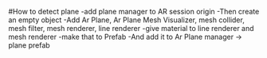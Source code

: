 #How to detect plane
	-add plane manager to AR session origin
	-Then create an empty object 
	-Add Ar Plane, Ar Plane Mesh Visualizer, mesh collider, mesh filter, mesh renderer, line renderer
	-give material to line renderer and mesh renderer
	-make that to Prefab
	-And add it to Ar Plane manager -> plane prefab 